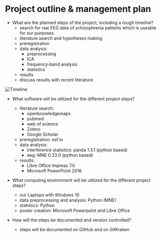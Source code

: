 # Project outline & management plan

* What are the planned steps of the project, including a rough timeline?
  * search for raw EEG data of schizophrenia patients which is useable for our purposes
  * literature search and hypotheses making
  * preregistration
  * data analysis:
    * preprocessing
    * ICA
    * frequency-band analysis
    * statistics
  * results
  * discuss results with recent literature
 
![Timeline](https://user-images.githubusercontent.com/83163446/128827211-722e42fe-3826-4627-8010-be2aef54d54e.png)


* What software will be utilized for the different project steps?
  * literature search: 
    * openknowledgemaps
    * pubmed
    * web of science
    * Zotero
    * Google Scholar
  * preregistration: osf.io
  * data analysis:
    * interference statistics: panda 1.3.1 (python based)
    * eeg: MNE 0.23.0 (python based)
  * results:
    * Libre Office Impress 7.0
    * Microsoft PowerPoint 2016 
   
* What computing environment will be utilized for the different project steps?
  * our Laptops with Windows 10
  * data preprocessing and analysis: Python (MNE)
  * statistics: Python 
  * poster creation: Microsoft Powerpoint and Libre Office

* How will the steps be documented and version controlled?
  * steps will be documented on GitHub and on GitKraken
  
